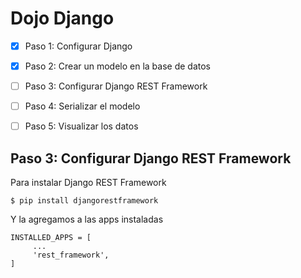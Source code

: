 #  Dojo Django 

  - [X] Paso 1: Configurar Django 
  - [X] Paso 2: Crear un modelo en la base de datos
  - [ ] Paso 3: Configurar Django REST Framework
  - [ ] Paso 4: Serializar el modelo
  - [ ] Paso 5: Visualizar los datos



## Paso 3: Configurar Django REST Framework
Para instalar Django REST Framework

    $ pip install djangorestframework
Y la agregamos a las apps instaladas

    INSTALLED_APPS = [
		 ...
	     'rest_framework',
    ]
